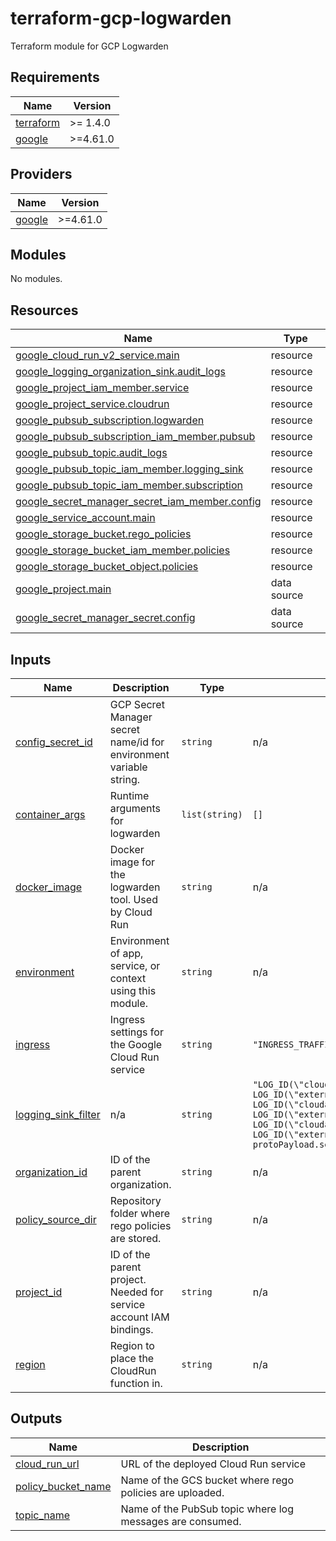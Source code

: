 # terraform-gcp-logwarden

Terraform module for GCP Logwarden

<!-- BEGIN_TF_DOCS -->
## Requirements

| Name | Version |
|------|---------|
| <a name="requirement_terraform"></a> [terraform](#requirement\_terraform) | >= 1.4.0 |
| <a name="requirement_google"></a> [google](#requirement\_google) | >=4.61.0 |

## Providers

| Name | Version |
|------|---------|
| <a name="provider_google"></a> [google](#provider\_google) | >=4.61.0 |

## Modules

No modules.

## Resources

| Name | Type |
|------|------|
| [google_cloud_run_v2_service.main](https://registry.terraform.io/providers/hashicorp/google/latest/docs/resources/cloud_run_v2_service) | resource |
| [google_logging_organization_sink.audit_logs](https://registry.terraform.io/providers/hashicorp/google/latest/docs/resources/logging_organization_sink) | resource |
| [google_project_iam_member.service](https://registry.terraform.io/providers/hashicorp/google/latest/docs/resources/project_iam_member) | resource |
| [google_project_service.cloudrun](https://registry.terraform.io/providers/hashicorp/google/latest/docs/resources/project_service) | resource |
| [google_pubsub_subscription.logwarden](https://registry.terraform.io/providers/hashicorp/google/latest/docs/resources/pubsub_subscription) | resource |
| [google_pubsub_subscription_iam_member.pubsub](https://registry.terraform.io/providers/hashicorp/google/latest/docs/resources/pubsub_subscription_iam_member) | resource |
| [google_pubsub_topic.audit_logs](https://registry.terraform.io/providers/hashicorp/google/latest/docs/resources/pubsub_topic) | resource |
| [google_pubsub_topic_iam_member.logging_sink](https://registry.terraform.io/providers/hashicorp/google/latest/docs/resources/pubsub_topic_iam_member) | resource |
| [google_pubsub_topic_iam_member.subscription](https://registry.terraform.io/providers/hashicorp/google/latest/docs/resources/pubsub_topic_iam_member) | resource |
| [google_secret_manager_secret_iam_member.config](https://registry.terraform.io/providers/hashicorp/google/latest/docs/resources/secret_manager_secret_iam_member) | resource |
| [google_service_account.main](https://registry.terraform.io/providers/hashicorp/google/latest/docs/resources/service_account) | resource |
| [google_storage_bucket.rego_policies](https://registry.terraform.io/providers/hashicorp/google/latest/docs/resources/storage_bucket) | resource |
| [google_storage_bucket_iam_member.policies](https://registry.terraform.io/providers/hashicorp/google/latest/docs/resources/storage_bucket_iam_member) | resource |
| [google_storage_bucket_object.policies](https://registry.terraform.io/providers/hashicorp/google/latest/docs/resources/storage_bucket_object) | resource |
| [google_project.main](https://registry.terraform.io/providers/hashicorp/google/latest/docs/data-sources/project) | data source |
| [google_secret_manager_secret.config](https://registry.terraform.io/providers/hashicorp/google/latest/docs/data-sources/secret_manager_secret) | data source |

## Inputs

| Name | Description | Type | Default | Required |
|------|-------------|------|---------|:--------:|
| <a name="input_config_secret_id"></a> [config\_secret\_id](#input\_config\_secret\_id) | GCP Secret Manager secret name/id for environment variable string. | `string` | n/a | yes |
| <a name="input_container_args"></a> [container\_args](#input\_container\_args) | Runtime arguments for logwarden | `list(string)` | `[]` | no |
| <a name="input_docker_image"></a> [docker\_image](#input\_docker\_image) | Docker image for the logwarden tool. Used by Cloud Run | `string` | n/a | yes |
| <a name="input_environment"></a> [environment](#input\_environment) | Environment of app, service, or context using this module. | `string` | n/a | yes |
| <a name="input_ingress"></a> [ingress](#input\_ingress) | Ingress settings for the Google Cloud Run service | `string` | `"INGRESS_TRAFFIC_INTERNAL_ONLY"` | no |
| <a name="input_logging_sink_filter"></a> [logging\_sink\_filter](#input\_logging\_sink\_filter) | n/a | `string` | `"LOG_ID(\"cloudaudit.googleapis.com/activity\") OR LOG_ID(\"externalaudit.googleapis.com/activity\") OR LOG_ID(\"cloudaudit.googleapis.com/system_event\") OR LOG_ID(\"externalaudit.googleapis.com/system_event\") OR LOG_ID(\"cloudaudit.googleapis.com/access_transparency\") OR LOG_ID(\"externalaudit.googleapis.com/access_transparency\")\n-protoPayload.serviceName=\"k8s.io\"\n"` | no |
| <a name="input_organization_id"></a> [organization\_id](#input\_organization\_id) | ID of the parent organization. | `string` | n/a | yes |
| <a name="input_policy_source_dir"></a> [policy\_source\_dir](#input\_policy\_source\_dir) | Repository folder where rego policies are stored. | `string` | n/a | yes |
| <a name="input_project_id"></a> [project\_id](#input\_project\_id) | ID of the parent project. Needed for service account IAM bindings. | `string` | n/a | yes |
| <a name="input_region"></a> [region](#input\_region) | Region to place the CloudRun function in. | `string` | n/a | yes |

## Outputs

| Name | Description |
|------|-------------|
| <a name="output_cloud_run_url"></a> [cloud\_run\_url](#output\_cloud\_run\_url) | URL of the deployed Cloud Run service |
| <a name="output_policy_bucket_name"></a> [policy\_bucket\_name](#output\_policy\_bucket\_name) | Name of the GCS bucket where rego policies are uploaded. |
| <a name="output_topic_name"></a> [topic\_name](#output\_topic\_name) | Name of the PubSub topic where log messages are consumed. |
<!-- END_TF_DOCS -->
